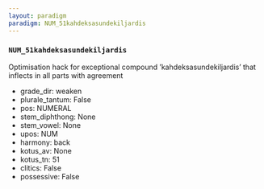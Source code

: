 ```yaml
---
layout: paradigm
paradigm: NUM_51kahdeksasundekiljardis
---
```

### ` NUM_51kahdeksasundekiljardis `

Optimisation hack for exceptional compound ’kahdeksasundekiljardis’ that inflects in all parts with agreement
* grade_dir: weaken
* plurale_tantum: False
* pos: NUMERAL
* stem_diphthong: None
* stem_vowel: None
* upos: NUM
* harmony: back
* kotus_av: None
* kotus_tn: 51
* clitics: False
* possessive: False
